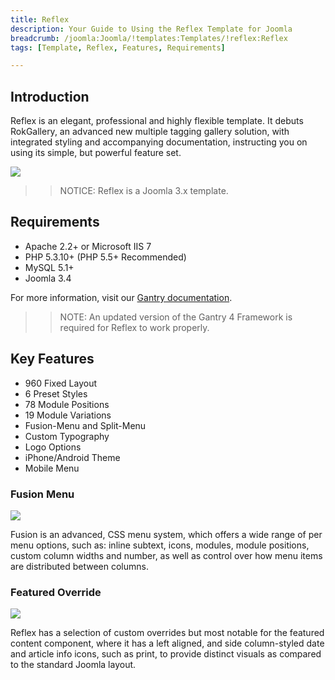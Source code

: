 ```yaml
---
title: Reflex
description: Your Guide to Using the Reflex Template for Joomla
breadcrumb: /joomla:Joomla/!templates:Templates/!reflex:Reflex
tags: [Template, Reflex, Features, Requirements]

---
```


Introduction
-----

Reflex is an elegant, professional and highly flexible template. It debuts RokGallery, an advanced new multiple tagging gallery solution, with integrated styling and accompanying documentation, instructing you on using its simple, but powerful feature set.

![][theme]

>> NOTICE: Reflex is a Joomla 3.x template.

Requirements
-----

* Apache 2.2+ or Microsoft IIS 7
* PHP 5.3.10+ (PHP 5.5+ Recommended)
* MySQL 5.1+
* Joomla 3.4

For more information, visit our [Gantry documentation][gantry].

>> NOTE: An updated version of the Gantry 4 Framework is required for Reflex to work properly.

Key Features
-----

* 960 Fixed Layout  
* 6 Preset Styles  
* 78 Module Positions  
* 19 Module Variations  
* Fusion-Menu and Split-Menu  
* Custom Typography  
* Logo Options  
* iPhone/Android Theme  
* Mobile Menu

### Fusion Menu

![][fusion]

Fusion is an advanced, CSS menu system, which offers a wide range of per menu options, such as: inline subtext, icons, modules, module positions, custom column widths and number, as well as control over how menu items are distributed between columns.

### Featured Override

![][featured]

Reflex has a selection of custom overrides but most notable for the featured content component, where it has a left aligned, and side column-styled date and article info icons, such as print, to provide distinct visuals as compared to the standard Joomla layout.

[gantry]: http://gantry.org
[theme]: assets/reflex.jpeg
[fusion]: assets/fusion.jpg
[featured]: assets/featured.jpg